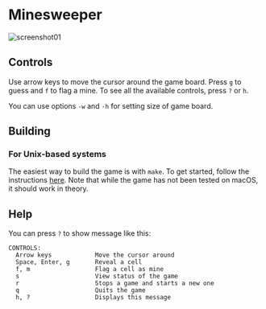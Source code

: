 # Minesweeper

![screenshot01](https://user-images.githubusercontent.com/30744041/230983647-76ded59f-91eb-4af3-a0a6-c3b2b24fc5c5.png)

## Controls

Use arrow keys to move the cursor around the game board. Press `g` to guess and `f` to flag a mine. To see all the available controls, press `?` or `h`.

You can use options `-w` and `-h` for setting size of game board.

## Building

### For Unix-based systems

The easiest way to build the game is with `make`. To get started, follow the instructions [here](../README.md#building). Note that while the game has not been tested on macOS, it should work in theory.

## Help

You can press `?` to show message like this:

```
CONTROLS:
  Arrow keys            Move the cursor around
  Space, Enter, g       Reveal a cell
  f, m                  Flag a cell as mine
  s                     View status of the game
  r                     Stops a game and starts a new one
  q                     Quits the game
  h, ?                  Displays this message
```
